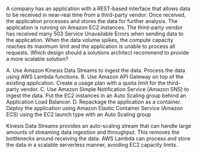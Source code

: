 A company has an application with a REST-based interface that allows data to be received in near-real time from a third-party vendor. Once received, the application processes and stores the data for further analysis. The application is running on Amazon EC2 instances. The third-party vendor has received many 503 Service Unavailable Errors when sending data to the application. When the data volume spikes, the compute capacity reaches its maximum limit and the application is unable to process all requests. Which design should a solutions architect recommend to provide a more scalable solution? 

A. Use Amazon Kinesis Data Streams to ingest the data. Process the data using AWS Lambda functions. 
B. Use Amazon API Gateway on top of the existing application. Create a usage plan with a quota limit for the third-party vendor. 
C. Use Amazon Simple Notification Service (Amazon SNS) to ingest the data. Put the EC2 instances in an Auto Scaling group behind an Application Load Balancer. 
D. Repackage the application as a container. Deploy the application using Amazon Elastic Container Service (Amazon ECS) using the EC2 launch type with an Auto Scaling group

Kinesis Data Streams provides an auto-scaling stream that can handle large amounts of streaming data ingestion and throughput. This removes the bottlenecks around receiving the data. 
AWS Lambda can process and store the data in a scalable serverless manner, avoiding EC2 capacity limits.